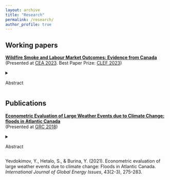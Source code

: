 ```yaml
---
layout: archive
title: "Research"
permalink: /research/
author_profile: true
---
```


## Working papers

**[Wildfire Smoke and Labour Market Outcomes: Evidence from Canada](https://stanhetalo.github.io/files/Paper1-Smoke-Labour-Canada.pdf)** <br />
(Presented at [CEA 2023](https://www.economics.ca/cpages/cea2023). Best Paper Prize: [CLEF 2023](https://www.sfu.ca/economics/community/news/2023/06/wildfire-smoke-and-labour-market-outcomes--phd-paper-runner-up-f.html))
<details>
<summary>

Abstract

</summary>
      
Wildfire smoke is known to be an increasing source of air pollution. While general air pollution is known to have a detrimental effect on health andworker productivity, the impact of wildfire smoke has been less studied. In this paper, I combine satellite data capturing daily smoke exposure with monthly individual-level work and earnings data across Canada to evaluate the causal impact of wildfire smoke on labour market outcomes. I find that work hours are reduced by almost one hour each week or approximately 2.5 percent for a typical worker in Canada due to wildfire smoke exposure. These negative impacts are lasting and persist up to two years into the future. My results highlight the importance of considering the long-term labour market impacts when assessing future air regulations or wildfire prevention investments.
</details> 

## Publications

**[Econometric Evaluation of Large Weather Events due to Climate Change: floods in Atlantic Canada](https://www.inderscienceonline.com/doi/abs/10.1504/IJGEI.2021.115149)** <br />
(Presented at [GRC 2018](https://grc.unbgsa.ca/grc-2018/#home))
<details>
<summary>

Abstract

</summary>
      
Climate change increases frequency of large weather events such as floods, storm surges, cyclones, hurricanes, high-speed winds, thunderstorms, snowstorms, blizzards, extreme temperatures, and others. All these events lead to a significant economic damage to property, infrastructure, and human health. Historically Atlantic Canada has been vulnerable to flooding. Therefore, the goal of this study is to establish a relationship between socio-economic, climatological as well as direct flood factors and economic loss from floods in Atlantic Canada. First, this study evaluates probability of floods in Atlantic Canada due to hydrological as well as climatological factors. Second, it tests the hypothesis of an increasing frequency of floods in the future due to climate change. Coupled with economic losses from floods defined earlier, it will give us a possibility to evaluate the expected damage from floods in Atlantic Canada due to climate change to justify investment into mitigation measures.
</details> 
      
Yevdokimov, Y., Hetalo, S., & Burina, Y. (2021). Econometric evaluation of large weather events due to climate change: Floods in Atlantic Canada. _International Journal of Global Energy Issues_, 43(2-3), 275-283.

